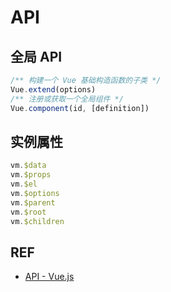# API

## 全局 API

```js
/** 构建一个 Vue 基础构造函数的子类 */
Vue.extend(options)
/** 注册或获取一个全局组件 */
Vue.component(id, [definition])
```

## 实例属性

```js
vm.$data
vm.$props
vm.$el
vm.$options
vm.$parent
vm.$root
vm.$children
```

## REF

- [API - Vue.js][api]

[api]: https://vuejs.org/v2/api/